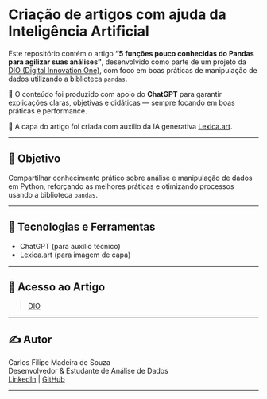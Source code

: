 # Criação de artigos com ajuda da Inteligência Artificial

Este repositório contém o artigo **“5 funções pouco conhecidas do Pandas para agilizar suas análises”**, desenvolvido como parte de um projeto da [DIO (Digital Innovation One)](https://www.dio.me/), com foco em boas práticas de manipulação de dados utilizando a biblioteca `pandas`.

📌 O conteúdo foi produzido com apoio do **ChatGPT** para garantir explicações claras, objetivas e didáticas — sempre focando em boas práticas e performance.

🎨 A capa do artigo foi criada com auxílio da IA generativa [Lexica.art](https://lexica.art/).

---

## 📌 Objetivo

Compartilhar conhecimento prático sobre análise e manipulação de dados em Python, reforçando as melhores práticas e otimizando processos usando a biblioteca `pandas`.

---

## 🚀 Tecnologias e Ferramentas

- ChatGPT (para auxílio técnico)
- Lexica.art (para imagem de capa)

---

## 📎 Acesso ao Artigo

> [DIO](https://web.dio.me/articles/5-funcoes-pouco-conhecidas-do-pandas-para-agilizar-suas-analises-4e65dc873069)


---

## ✍️ Autor

Carlos Filipe Madeira de Souza  
Desenvolvedor & Estudante de Análise de Dados  
[LinkedIn](https://www.linkedin.com/in/carlos-filipe-madeira-de-souza-16211922a) | [GitHub](https://github.com/FilipeMadeira13)

---
